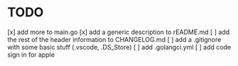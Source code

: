# TODO

[x] add more to main.go
[x] add a generic description to rEADME.md
[ ] add the rest of the header information to CHANGELOG.md
[ ] add a .gitignore with some basic stuff (.vscode, .DS_Store)
[ ] add .golangci.yml
[ ] add code sign in for apple
